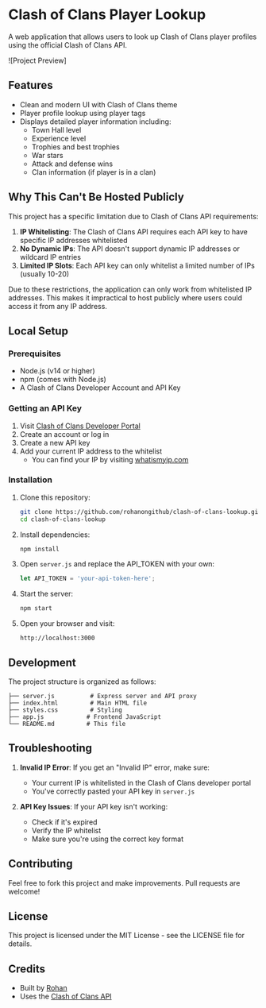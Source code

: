 # Clash of Clans Player Lookup

A web application that allows users to look up Clash of Clans player profiles using the official Clash of Clans API.

![Project Preview]

## Features

- Clean and modern UI with Clash of Clans theme
- Player profile lookup using player tags
- Displays detailed player information including:
  - Town Hall level
  - Experience level
  - Trophies and best trophies
  - War stars
  - Attack and defense wins
  - Clan information (if player is in a clan)

## Why This Can't Be Hosted Publicly

This project has a specific limitation due to Clash of Clans API requirements:

1. **IP Whitelisting**: The Clash of Clans API requires each API key to have specific IP addresses whitelisted
2. **No Dynamic IPs**: The API doesn't support dynamic IP addresses or wildcard IP entries
3. **Limited IP Slots**: Each API key can only whitelist a limited number of IPs (usually 10-20)

Due to these restrictions, the application can only work from whitelisted IP addresses. This makes it impractical to host publicly where users could access it from any IP address.

## Local Setup

### Prerequisites

- Node.js (v14 or higher)
- npm (comes with Node.js)
- A Clash of Clans Developer Account and API Key

### Getting an API Key

1. Visit [Clash of Clans Developer Portal](https://developer.clashofclans.com)
2. Create an account or log in
3. Create a new API key
4. Add your current IP address to the whitelist
   - You can find your IP by visiting [whatismyip.com](https://whatismyip.com)

### Installation

1. Clone this repository:
   ```bash
   git clone https://github.com/rohanongithub/clash-of-clans-lookup.git
   cd clash-of-clans-lookup
   ```

2. Install dependencies:
   ```bash
   npm install
   ```

3. Open `server.js` and replace the API_TOKEN with your own:
   ```javascript
   let API_TOKEN = 'your-api-token-here';
   ```

4. Start the server:
   ```bash
   npm start
   ```

5. Open your browser and visit:
   ```
   http://localhost:3000
   ```

## Development

The project structure is organized as follows:

```
├── server.js          # Express server and API proxy
├── index.html         # Main HTML file
├── styles.css         # Styling
├── app.js            # Frontend JavaScript
└── README.md         # This file
```

## Troubleshooting

1. **Invalid IP Error**: If you get an "Invalid IP" error, make sure:
   - Your current IP is whitelisted in the Clash of Clans developer portal
   - You've correctly pasted your API key in `server.js`

2. **API Key Issues**: If your API key isn't working:
   - Check if it's expired
   - Verify the IP whitelist
   - Make sure you're using the correct key format

## Contributing

Feel free to fork this project and make improvements. Pull requests are welcome!

## License

This project is licensed under the MIT License - see the LICENSE file for details.

## Credits

- Built by [Rohan](https://github.com/rohanongithub)
- Uses the [Clash of Clans API](https://developer.clashofclans.com) 